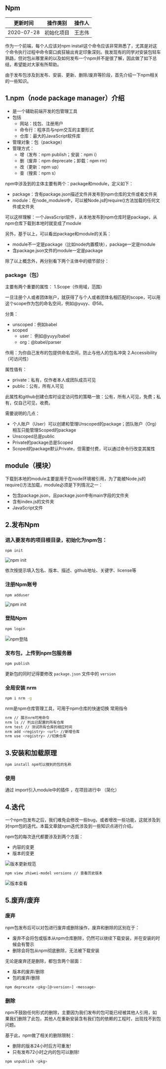 ## Npm

| 更新时间     |  操作类别    | 操作人   |
| ---------- | ------|--------|
| 2020-07-28 | 初始化项目 | 王志伟 |



作为一个前端，每个人应该对npm install这个命令应该非常熟悉了，尤其是对这个命令执行过程中命令窗口疯狂输出肯定印象深刻。我发现有的同学对安装包轻车熟路，但对包从哪里来的以及如何发布一个npm并不是很了解，因此做了如下总结，希望能对大家有所帮助。

由于发布包涉及到发布、安装、更新、删除/废弃等阶段，首先介绍一下npm相关的一些知识。



## 1.npm（node package manager）介绍

- 是一个辅助前端开发的包管理工具
- 包括
    - 网站：找包、注册用户
    - 命令行：程序员与npm交互的主要形式
    - 仓库：最大的JavaScript软件库
- 管理对象：包（package）
- 管理方式：
    - 增（发布：npm publish；安装：npm i）
    - 删（废弃：npm deprecate；卸载：npm rm）
    - 改（更新：npm up）
    - 查（搜索：npm s）
    
npm中涉及到的主体主要有两个：package和module，定义如下：

- package：含有package.json描述文件并发布到npm仓库的文件或者文件夹
- module：在node_modules中，可以被Node.js的require()方法加载的任何文件或文件夹

可以这样理解：一个JavaScript软件，从本地发布到npm仓库时是package，从npm仓库下载到本地时就变成了module

另外，基于以上，可以看出package和module的关系：

- module不一定是package（比如node内置模块），package一定是module
- 含package.json文件的module一定是package

除了以上概念外，再分别看下两个主体中的细节部分：


### package（包）
主要有两个重要的属性：
1.Scope（作用域，范围）

一旦注册个人或者团体账户，就获得了与个人或者团体名相匹配的scope，可以用这个scope作为包的命名空间，例如@yuyy、@58。

分类：

- unscoped：例如babel
- scoped
     - user： 例如@yuyy/babel
     - org：@babel/parser

作用：为你自己发布的包提供命名空间，防止与他人的包名冲突
2.Accessibility（可访问性）

属性值有：

- private：私有，仅作者本人或团队成员可见
- public：公有，所有人可见

此属性和github创建仓库时设定访问性的策略一致：公有，所有人可见，免费；私有，仅自己可见，收费。

需要说明的几点：

- 个人账户（User）可以创建和管理Unscoped的package；团队账户（Org）相互只能管理Scoped的package
- Unscoped总是public
- Private的package总是Scoped
- Scoped的package默认Private，但需要付费，可以通过命令行改变其属性

## module（模块）

下载到本地的module主要是用于在node环境被引用，为了能被Node.js的require()方法加载，module必须是下列情况之一：

- 包含package.json，且package.json中有main字段的文件夹
- 含有index.js的文件夹
- JavaScript文件

## 2.发布Npm   

### 进入要发布的项目根目录，初始化为npm包：

```bash
npm init
```

![npm init](/img/npm-init.png)

依次按提示填入包名、版本、描述、github地址、关键字、license等

### 注册Npm账号

```bash
npm adduser
```

![npm init](/img/npm-addUser.png)

### 登陆Npm

```bash
npm login
```

![npm登陆](/img/npm-login.png)

### 发布包，上传到npm包服务器

```bash
npm publish
```

更新包的同时记得要修改 `package.json` 文件中的 `version` 

### 全局安装 nrm

```bash
npm i nrm -g
```

nrm是npm仓库管理工具，可用于npm仓库的快速切换
常用指令

```bash
nrm // 展示nrm可用命令
nrm ls // 列出已配置的所有仓库
nrm test // 测试所有仓库的相应时间
nrm add <registry> <url> //新增仓库
nrm use <registry> //切换仓库
```


## 3.安装和加载原理 

```bash
npm install npm可以搜到的包的名称
```

### 使用

通过 import引入module中的插件 ，在项目进行中 （简化） 

## 4.迭代

一个npm包发布之后，我们难免会修改一些bug，或者增改一些功能，这就涉及到对npm包的迭代。本篇文章就npm迭代涉及到一些知识点进行介绍。

npm包的每次迭代都要涉及到两个方面：

- 内容的变更
- 版本的变更

![版本更新规范](/img/npm-rule.png)

```bash
npm view zhiwei-model versions // 查看历史版本
```

![版本查看](/img/npm-versions.png)

##  5.废弃/废弃
### 废弃
npm包发布后可以对包进行废弃或删除操作，废弃和删除的区别在于：

- 废弃不会将包或版本从npm仓库删除，仍然可以继续下载安装，并在安装的时候会有警示
- 删除会将包从npm彻底删除，无法被下载安装

无论是废弃还是删除，都包含两个层面：

- 版本的废弃/删除
- 包的废弃/删除

```bash
npm deprecate <pkg>[@<version>] <message>

```


### 删除

npm不鼓励任何形式的删除，主要因为我们发布的包可能已经被其他人引用，如果我们删除了此包，其他人在重新安装含有我们包的依赖的工程时，出现找不到包问题。

基于此，npm做了相关的删除限制：

- 删除的版本24小时后方可重发!
- 只有发布72小时之内的包可以删除!

```bash
npm unpublish <pkg>
```








